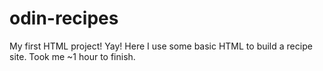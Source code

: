 # odin-recipes
My first HTML project! Yay!
Here I use some basic HTML to build a recipe site.
Took me ~1 hour to finish.
